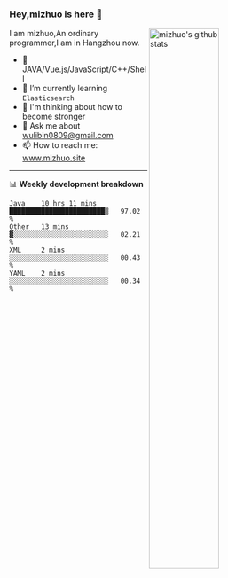 ### Hey,mizhuo is here 👋

<img align="right" alt="mizhuo's github stats" width="50%" src="https://github-readme-stats.vercel.app/api?username=mizhuo&theme=tokyonight&show_icons=true">

I am mizhuo,An ordinary programmer,I am in Hangzhou now.

- 🔭 JAVA/Vue.js/JavaScript/C++/Shell
- 🌱 I’m currently learning `Elasticsearch`
- 🤔 I'm thinking about how to become stronger
- 💬 Ask me about wulibin0809@gmail.com
- 📫 How to reach me: www.mizhuo.site

---
📊 **Weekly development breakdown**

<!--START_SECTION:waka-->
```text
Java    10 hrs 11 mins  ████████████████████████▒   97.02 % 
Other   13 mins         ▓░░░░░░░░░░░░░░░░░░░░░░░░   02.21 % 
XML     2 mins          ░░░░░░░░░░░░░░░░░░░░░░░░░   00.43 % 
YAML    2 mins          ░░░░░░░░░░░░░░░░░░░░░░░░░   00.34 % 
```
<!--END_SECTION:waka-->
